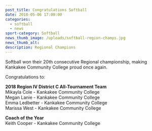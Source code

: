 ```yaml
---
post_title: Congratulations Softball
date: 2018-05-06 17:00:00
categories:
  - softball
  - news
sport-category: Softball
news_thumb_image: /uploads/softball-region-champs.jpg
news_thumb_alt:
description: Regional Champions
---
```


Softball won their 20th consecutive Regional championship, making Kankakee Community College proud once again.&nbsp;

Congratulations to:

**2018 Region IV District C All-Tournament Team**<br>Mikayla Cole - Kankakee Community College<br>Megan Lanie - Kankakee Community College<br>Emma Ledbetter - Kankakee Community College<br>Marissa West - Kankakee Community College

**Coach of the Year**<br>Keith Cooper - Kankakee Community College
